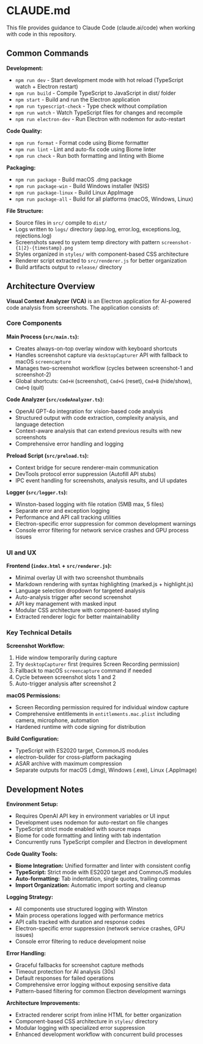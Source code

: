 # CLAUDE.md

This file provides guidance to Claude Code (claude.ai/code) when working with code in this repository.

## Common Commands

**Development:**
- `npm run dev` - Start development mode with hot reload (TypeScript watch + Electron restart)
- `npm run build` - Compile TypeScript to JavaScript in dist/ folder
- `npm start` - Build and run the Electron application
- `npm run typescript-check` - Type check without compilation
- `npm run watch` - Watch TypeScript files for changes and recompile
- `npm run electron-dev` - Run Electron with nodemon for auto-restart

**Code Quality:**
- `npm run format` - Format code using Biome formatter
- `npm run lint` - Lint and auto-fix code using Biome linter
- `npm run check` - Run both formatting and linting with Biome

**Packaging:**
- `npm run package` - Build macOS .dmg package
- `npm run package-win` - Build Windows installer (NSIS)
- `npm run package-linux` - Build Linux AppImage
- `npm run package-all` - Build for all platforms (macOS, Windows, Linux)

**File Structure:**
- Source files in `src/` compile to `dist/`
- Logs written to `logs/` directory (app.log, error.log, exceptions.log, rejections.log)
- Screenshots saved to system temp directory with pattern `screenshot-{1|2}-{timestamp}.png`
- Styles organized in `styles/` with component-based CSS architecture
- Renderer script extracted to `src/renderer.js` for better organization
- Build artifacts output to `release/` directory

## Architecture Overview

**Visual Context Analyzer (VCA)** is an Electron application for AI-powered code analysis from screenshots. The application consists of:

### Core Components

**Main Process (`src/main.ts`):**
- Creates always-on-top overlay window with keyboard shortcuts
- Handles screenshot capture via `desktopCapturer` API with fallback to macOS `screencapture`
- Manages two-screenshot workflow (cycles between screenshot-1 and screenshot-2)
- Global shortcuts: `Cmd+H` (screenshot), `Cmd+G` (reset), `Cmd+B` (hide/show), `Cmd+Q` (quit)

**Code Analyzer (`src/codeAnalyzer.ts`):**
- OpenAI GPT-4o integration for vision-based code analysis
- Structured output with code extraction, complexity analysis, and language detection
- Context-aware analysis that can extend previous results with new screenshots
- Comprehensive error handling and logging

**Preload Script (`src/preload.ts`):**
- Context bridge for secure renderer-main communication
- DevTools protocol error suppression (Autofill API stubs)
- IPC event handling for screenshots, analysis results, and UI updates

**Logger (`src/logger.ts`):**
- Winston-based logging with file rotation (5MB max, 5 files)
- Separate error and exception logging
- Performance and API call tracking utilities
- Electron-specific error suppression for common development warnings
- Console error filtering for network service crashes and GPU process issues

### UI and UX

**Frontend (`index.html` + `src/renderer.js`):**
- Minimal overlay UI with two screenshot thumbnails
- Markdown rendering with syntax highlighting (marked.js + highlight.js)
- Language selection dropdown for targeted analysis
- Auto-analysis trigger after second screenshot
- API key management with masked input
- Modular CSS architecture with component-based styling
- Extracted renderer logic for better maintainability

### Key Technical Details

**Screenshot Workflow:**
1. Hide window temporarily during capture
2. Try `desktopCapturer` first (requires Screen Recording permission)  
3. Fallback to macOS `screencapture` command if needed
4. Cycle between screenshot slots 1 and 2
5. Auto-trigger analysis after screenshot 2

**macOS Permissions:**
- Screen Recording permission required for individual window capture
- Comprehensive entitlements in `entitlements.mac.plist` including camera, microphone, automation
- Hardened runtime with code signing for distribution

**Build Configuration:**
- TypeScript with ES2020 target, CommonJS modules
- electron-builder for cross-platform packaging
- ASAR archive with maximum compression
- Separate outputs for macOS (.dmg), Windows (.exe), Linux (.AppImage)

## Development Notes

**Environment Setup:**
- Requires OpenAI API key in environment variables or UI input
- Development uses nodemon for auto-restart on file changes
- TypeScript strict mode enabled with source maps
- Biome for code formatting and linting with tab indentation
- Concurrently runs TypeScript compiler and Electron in development

**Code Quality Tools:**
- **Biome Integration:** Unified formatter and linter with consistent config
- **TypeScript:** Strict mode with ES2020 target and CommonJS modules
- **Auto-formatting:** Tab indentation, single quotes, trailing commas
- **Import Organization:** Automatic import sorting and cleanup

**Logging Strategy:**
- All components use structured logging with Winston
- Main process operations logged with performance metrics
- API calls tracked with duration and response codes
- Electron-specific error suppression (network service crashes, GPU issues)
- Console error filtering to reduce development noise

**Error Handling:**
- Graceful fallbacks for screenshot capture methods  
- Timeout protection for AI analysis (30s)
- Default responses for failed operations
- Comprehensive error logging without exposing sensitive data
- Pattern-based filtering for common Electron development warnings

**Architecture Improvements:**
- Extracted renderer script from inline HTML for better organization
- Component-based CSS architecture in `styles/` directory
- Modular logging with specialized error suppression
- Enhanced development workflow with concurrent build processes